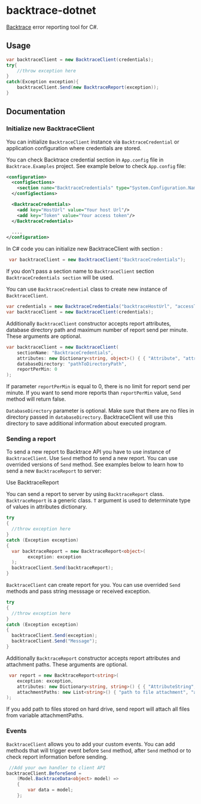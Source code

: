 # backtrace-dotnet

[Backtrace](http://backtrace.io/) error reporting tool for C#.

## Usage

```csharp
var backtraceClient = new BacktraceClient(credentials);
try{
	//throw exception here
}
catch(Exception exception){
	backtraceClient.Send(new BacktraceReport(exception));
}
```

## Documentation

### Initialize new BacktraceClient

You can initialize `BacktraceClient` instance via `BacktraceCredential` or application configuration where credentials are stored.

You can check Backtrace credential section in `App.config` file in `Backtrace.Examples` project. See example below to check `App.config` file:

```xml
<configuration>
  <configSections>
    <section name="BacktraceCredentials" type="System.Configuration.NameValueSectionHandler"/>
  </configSections>

  <BacktraceCredentials>
    <add key="HostUrl" value="Your host Url"/>
    <add key="Token" value="Your access token"/>
  </BacktraceCredentials>

  ....
</configuration>
```

In C# code you can initialize new BacktraceClient with section :

```csharp
 var backtraceClient = new BacktraceClient("BacktraceCredentials");
 ```

 If you don't pass a section name to `BacktraceClient` section `BacktraceCredentials section` will be used.

You can use `BacktraceCredential` class to create new instance of `BacktraceClient`. 

```csharp
var credentials = new BacktraceCredentials("backtraceHostUrl", "accessToken");
var backtraceClient = new BacktraceClient(credentials);
```

Additionally `BacktraceClient` constructor accepts report attributes, database directory path and maximum number of report send per minute. These arguments are optional.

```csharp
var backtraceClient = new BacktraceClient(
    sectionName: "BacktraceCredentials",
    attributes: new Dictionary<string, object>() { { "Attribute", "attribute" } },
    databaseDirectory: "pathToDirectoryPath",
    reportPerMin: 0
);
```

If parameter `reportPerMin` is equal to 0, there is no limit for report send per minute. If you want to send more reports than `reportPerMin` value, `Send` method will return false.

`DatabaseDirectory` parameter is optional. Make sure that there are no files in directory passed in `databaseDirectory`. BacktraceClient will use this directory to save additional information about executed program.

### Sending a report

To send a new report to Backtrace API you have to use instance of `BacktraceClient`. Use `Send` method to send a new report. You can use overrided versions of `Send` method. See examples below to learn how to send a new `BacktraceReport` to server:

Use BacktraceReport

You can send a report to server by using `BacktraceReport` class. `BacktraceReport` is a generic class. `T` argument is used to determinate type of values in attributes dictionary. 
```csharp
try
{
  //throw exception here
}
catch (Exception exception)
{
  var backtraceReport = new BacktraceReport<object>(
        exception: exception
  );
  backtraceClient.Send(backtraceReport);
}
```

`BacktraceClient` can create report for you. You can use overrided `Send` methods and pass string messsage or received exception. 

```csharp
try
{
  //throw exception here
}
catch (Exception exception)
{
  backtraceClient.Send(exception);
  backtraceClient.Send("Message");
}
```

Additionally `BacktraceReport` constructor accepts report attributes and attachment paths. These arguments are optional.
```csharp
 var report = new BacktraceReport<string>(
    exception: exception,
    attributes: new Dictionary<string, string>() { { "AttributeString", "string" } },
    attachmentPaths: new List<string>() { "path to file attachment", "another path" }
);
```
If you add path to files stored on hard drive, send report will attach all files from variable attachmentPaths.


### Events

`BacktraceClient` allows you to add your custom events. You can add methods that will trigger event before `Send` method, after `Send` method or to check report information before sending.
 
```csharp
 //Add your own handler to client API
backtraceClient.BeforeSend =
    (Model.BacktraceData<object> model) =>
    {
        var data = model;
    };
```           